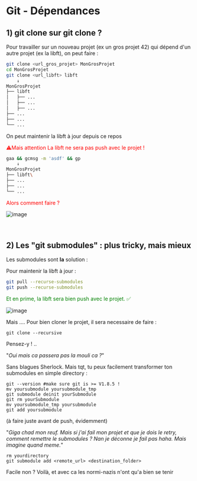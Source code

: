 # Git - Dépendances

## 1) git clone sur git clone ? 

Pour travailler sur un nouveau projet (ex un gros projet 42) qui dépend d'un autre projet (ex la libft), on peut faire :

```sh
git clone <url_gros_projet> MonGrosProjet
cd MonGrosProjet
git clone <url_libft> libft
 	↓ 
MonGrosProjet
├── libft
│   ├── ...
│   ├── ...
│   ├── ...
├── ...
├── ...
└── ...
```

On peut maintenir la libft à jour depuis ce repos  


<span style="color:red">
⚠️Mais attention La libft ne sera pas push avec le projet !
</span>


```sh
gaa && gcmsg -m 'asdf' && gp
 	↓ 
MonGrosProjet
├── libft\
├── ...
├── ...
└── ...
```
<span style="color:red">
Alors comment faire ?
</span>

![image](https://media.tenor.com/Gc7Crn1EBVgAAAAC/steve-carell-sad.gif) <br>
<br>
<br>

## 2) Les "git submodules" : plus tricky, mais mieux 


Les submodules sont **la** solution : <br>



Pour maintenir la libft à jour : <br>

```sh
git pull --recurse-submodules
git push --recurse-submodules
```

<span style="color:green">
Et en prime, la libft sera bien push avec le projet. ✅
</span>

![image](https://media.tenor.com/mUR6IIN2CnEAAAAC/wow-surprised.gif) <br>

Mais ....
Pour bien cloner le projet, il sera necessaire de faire : 
```
git clone --recursive
```
Pensez-y ! ..

"*Oui mais ca passera pas la mouli ca ?*"

Sans blagues Sherlock.
Mais tqt, tu peux facilement transformer ton submodules en simple directory : 

```
git --version #make sure git is >= V1.8.5 !
mv yoursubmodule yoursubmodule_tmp
git submodule deinit yourSubmodule
git rm yourSubmodule
mv yoursubmodule_tmp yoursubmodule
git add yoursubmodule
```
(à faire juste avant de push, évidemment)

"*Giga chad mon reuf. Mais si j'ai fail mon projet et que je dois le retry, comment remettre le submodules ? Nan je déconne je fail pas haha. Mais imagine quand meme.*"

```
rm yourdirectory
git submodule add <remote_url> <destination_folder>
```

Facile non ? 
Voilà, et avec ca les normi-nazis n'ont qu'a bien se tenir
